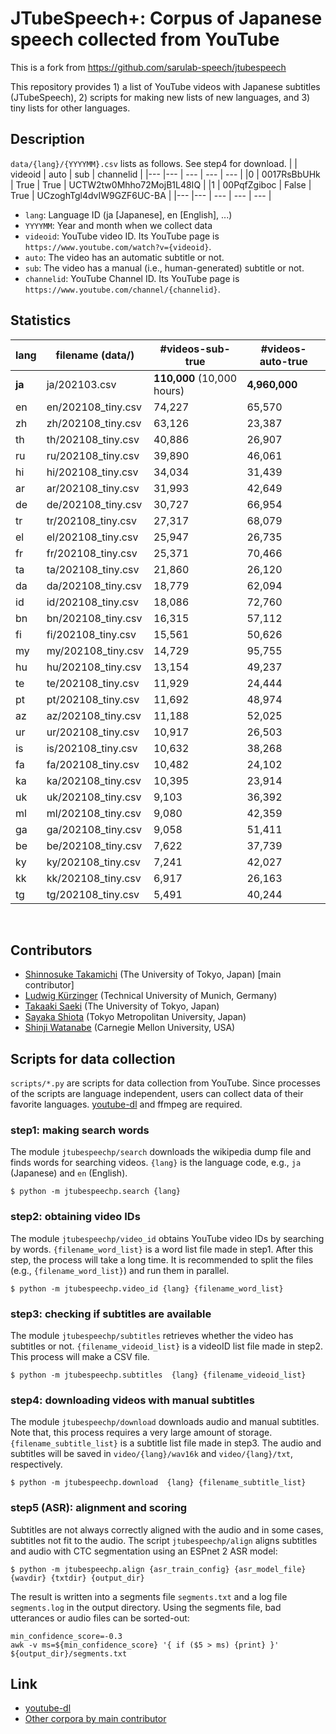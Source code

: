 # JTubeSpeech+: Corpus of Japanese speech collected from YouTube
This is a fork from https://github.com/sarulab-speech/jtubespeech

This repository provides 1) a list of YouTube videos with Japanese subtitles (JTubeSpeech), 2) scripts for making new lists of new languages, and 3) tiny lists for other languages.

## Description
`data/{lang}/{YYYYMM}.csv` lists as follows. See step4 for download.
|     | videoid     | auto  | sub   | channelid                 |
|---  |---          | ---   | ---   | ---                       |
|0    | 0017RsBbUHk | True  | True  | UCTW2tw0Mhho72MojB1L48IQ  |
|1    | 00PqfZgiboc | False | True  | UCzoghTgl4dvIW9GZF6UC-BA  |
|---  |---          | ---   | ---   | ---                       |
<br>

- `lang`: Language ID (ja [Japanese], en [English], ...)
- `YYYYMM`: Year and month when we collect data
- `videoid`: YouTube video ID. Its YouTube page is `https://www.youtube.com/watch?v={videoid}`.
- `auto`: The video has an automatic subtitle or not.
- `sub`: The video has a manual (i.e., human-generated) subtitle or not.
- `channelid`: YouTube Channel ID. Its YouTube page is `https://www.youtube.com/channel/{channelid}`.

## Statistics
| lang | filename (data/) | #videos-sub-true | #videos-auto-true |
| ---  | ---              | ---           | ---           |
| **ja** | ja/202103.csv  | **110,000** (10,000 hours) | **4,960,000** |
| en | en/202108_tiny.csv | 74,227 | 65,570 |
| zh | zh/202108_tiny.csv | 63,126 | 23,387 |
| th | th/202108_tiny.csv | 40,886 | 26,907 |
| ru | ru/202108_tiny.csv | 39,890 | 46,061 |
| hi | hi/202108_tiny.csv | 34,034 | 31,439 |
| ar | ar/202108_tiny.csv | 31,993 | 42,649 |
| de | de/202108_tiny.csv | 30,727 | 66,954 |
| tr | tr/202108_tiny.csv | 27,317 | 68,079 |
| el | el/202108_tiny.csv | 25,947 | 26,735 |
| fr | fr/202108_tiny.csv | 25,371 | 70,466 |
| ta | ta/202108_tiny.csv | 21,860 | 26,120 |
| da | da/202108_tiny.csv | 18,779 | 62,094 |
| id | id/202108_tiny.csv | 18,086 | 72,760 |
| bn | bn/202108_tiny.csv | 16,315 | 57,112 |
| fi | fi/202108_tiny.csv | 15,561 | 50,626 |
| my | my/202108_tiny.csv | 14,729 | 95,755 |
| hu | hu/202108_tiny.csv | 13,154 | 49,237 |
| te | te/202108_tiny.csv | 11,929 | 24,444 |
| pt | pt/202108_tiny.csv | 11,692 | 48,974 |
| az | az/202108_tiny.csv | 11,188 | 52,025 |
| ur | ur/202108_tiny.csv | 10,917 | 26,503 |
| is | is/202108_tiny.csv | 10,632 | 38,268 |
| fa | fa/202108_tiny.csv | 10,482 | 24,102 |
| ka | ka/202108_tiny.csv | 10,395 | 23,914 |
| uk | uk/202108_tiny.csv | 9,103 | 36,392 |
| ml | ml/202108_tiny.csv | 9,080 | 42,359 |
| ga | ga/202108_tiny.csv | 9,058 | 51,411 |
| be | be/202108_tiny.csv | 7,622 | 37,739 |
| ky | ky/202108_tiny.csv | 7,241 | 42,027 |
| kk | kk/202108_tiny.csv | 6,917 | 26,163 |
| tg | tg/202108_tiny.csv | 5,491 | 40,244 |
<br>

## Contributors
- [Shinnosuke Takamichi](https://sites.google.com/site/shinnosuketakamichi/home) (The University of Tokyo, Japan) [main contributor]
- [Ludwig Kürzinger](https://www.ei.tum.de/mmk/personen/mitarbeiter/ludwig-kuerzinger/) (Technical University of Munich, Germany)
- [Takaaki Saeki](https://takaaki-saeki.github.io/) (The University of Tokyo, Japan)
- [Sayaka Shiota](http://www-isys.sd.tmu.ac.jp/) (Tokyo Metropolitan University, Japan)
- [Shinji Watanabe](https://sites.google.com/view/shinjiwatanabe) (Carnegie Mellon University, USA)

## Scripts for data collection
`scripts/*.py` are scripts for data collection from YouTube. Since processes of the scripts are language independent, users can collect data of their favorite languages. [youtube-dl](https://github.com/ytdl-org/youtube-dl) and ffmpeg are required.

### step1: making search words 
The module `jtubespeechp/search` downloads the wikipedia dump file and finds words for searching videos. `{lang}` is the language code, e.g., `ja` (Japanese) and `en` (English).
```
$ python -m jtubespeechp.search {lang}
```
### step2: obtaining video IDs
The module `jtubespeechp/video_id` obtains YouTube video IDs by searching by words. `{filename_word_list}` is a word list file made in step1. After this step, the process will take a long time. It is recommended to split the files (e.g., `{filename_word_list}`) and run them in parallel.
```
$ python -m jtubespeechp.video_id {lang} {filename_word_list}
```
### step3: checking if subtitles are available
The module `jtubespeechp/subtitles` retrieves whether the video has subtitles or not. `{filename_videoid_list}` is a videoID list file made in step2. This process will make a CSV file. 
```
$ python -m jtubespeechp.subtitles  {lang} {filename_videoid_list}
```
### step4: downloading videos with manual subtitles
The module `jtubespeechp/download` downloads audio and manual subtitles. Note that, this process requires a very large amount of storage.`{filename_subtitle_list}` is a subtitle list file made in step3. The audio and subtitles will be saved in `video/{lang}/wav16k` and `video/{lang}/txt`, respectively.
```
$ python -m jtubespeechp.download  {lang} {filename_subtitle_list}
```
### step5 (ASR): alignment and scoring
Subtitles are not always correctly aligned with the audio and in some cases, subtitles not fit to the audio.
The script `jtubespeechp/align` aligns subtitles and audio with CTC segmentation using an ESPnet 2 ASR model:
```
$ python -m jtubespeechp.align {asr_train_config} {asr_model_file} {wavdir} {txtdir} {output_dir}
```
The result is written into a segments file `segments.txt` and a log file `segments.log` in the output directory.
Using the segments file, bad utterances or audio files can be sorted-out:
```
min_confidence_score=-0.3
awk -v ms=${min_confidence_score} '{ if ($5 > ms) {print} }' ${output_dir}/segments.txt
```


## Link
- [youtube-dl](https://github.com/ytdl-org/youtube-dl)
- [Other corpora by main contributor](https://sites.google.com/site/shinnosuketakamichi/publication/corpus)